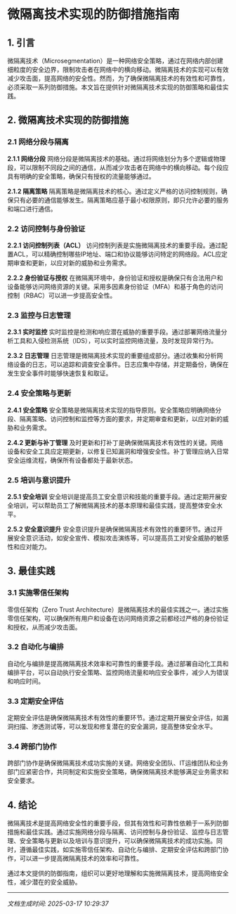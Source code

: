 # 微隔离技术实现的防御措施指南

## 1. 引言

微隔离技术（Microsegmentation）是一种网络安全策略，通过在网络内部创建细粒度的安全边界，限制攻击者在网络中的横向移动。微隔离技术的实现可以有效减少攻击面，提高网络的安全性。然而，为了确保微隔离技术的有效性和可靠性，必须采取一系列防御措施。本文旨在提供针对微隔离技术实现的防御策略和最佳实践。

## 2. 微隔离技术实现的防御措施

### 2.1 网络分段与隔离

**2.1.1 网络分段**
网络分段是微隔离技术的基础。通过将网络划分为多个逻辑或物理段，可以限制不同段之间的通信，从而减少攻击者在网络中的横向移动。每个段应具有明确的安全策略，确保只有授权的流量能够通过。

**2.1.2 隔离策略**
隔离策略是微隔离技术的核心。通过定义严格的访问控制规则，确保只有必要的通信能够发生。隔离策略应基于最小权限原则，即只允许必要的服务和端口进行通信。

### 2.2 访问控制与身份验证

**2.2.1 访问控制列表（ACL）**
访问控制列表是实施微隔离技术的重要手段。通过配置ACL，可以精确控制哪些IP地址、端口和协议能够访问特定的网络段。ACL应定期审查和更新，以应对新的威胁和业务需求。

**2.2.2 身份验证与授权**
在微隔离环境中，身份验证和授权是确保只有合法用户和设备能够访问网络资源的关键。采用多因素身份验证（MFA）和基于角色的访问控制（RBAC）可以进一步提高安全性。

### 2.3 监控与日志管理

**2.3.1 实时监控**
实时监控是检测和响应潜在威胁的重要手段。通过部署网络流量分析工具和入侵检测系统（IDS），可以实时监控网络流量，及时发现异常行为。

**2.3.2 日志管理**
日志管理是微隔离技术实现的重要组成部分。通过收集和分析网络设备的日志，可以追踪和调查安全事件。日志应集中存储，并定期备份，确保在发生安全事件时能够快速恢复和取证。

### 2.4 安全策略与更新

**2.4.1 安全策略**
安全策略是微隔离技术实现的指导原则。安全策略应明确网络分段、隔离策略、访问控制和监控等方面的要求，并定期审查和更新，以应对新的威胁和业务需求。

**2.4.2 更新与补丁管理**
及时更新和打补丁是确保微隔离技术有效性的关键。网络设备和安全工具应定期更新，以修复已知漏洞和增强安全性。补丁管理应纳入日常安全运维流程，确保所有设备都处于最新状态。

### 2.5 培训与意识提升

**2.5.1 安全培训**
安全培训是提高员工安全意识和技能的重要手段。通过定期开展安全培训，可以帮助员工了解微隔离技术的基本原理和最佳实践，提高整体安全水平。

**2.5.2 安全意识提升**
安全意识提升是确保微隔离技术有效性的重要环节。通过开展安全意识活动，如安全宣传、模拟攻击演练等，可以提高员工对安全威胁的敏感性和应对能力。

## 3. 最佳实践

### 3.1 实施零信任架构
零信任架构（Zero Trust Architecture）是微隔离技术的最佳实践之一。通过实施零信任架构，可以确保所有用户和设备在访问网络资源之前都经过严格的身份验证和授权，从而减少攻击面。

### 3.2 自动化与编排
自动化与编排是提高微隔离技术效率和可靠性的重要手段。通过部署自动化工具和编排平台，可以自动执行安全策略、监控网络流量和响应安全事件，减少人为错误和响应时间。

### 3.3 定期安全评估
定期安全评估是确保微隔离技术有效性的重要环节。通过定期开展安全评估，如漏洞扫描、渗透测试等，可以发现和修复潜在的安全漏洞，提高整体安全水平。

### 3.4 跨部门协作
跨部门协作是确保微隔离技术成功实施的关键。网络安全团队、IT运维团队和业务部门应紧密合作，共同制定和实施安全策略，确保微隔离技术能够满足业务需求和安全要求。

## 4. 结论

微隔离技术是提高网络安全性的重要手段，但其有效性和可靠性依赖于一系列防御措施和最佳实践。通过实施网络分段与隔离、访问控制与身份验证、监控与日志管理、安全策略与更新以及培训与意识提升，可以确保微隔离技术的成功实施。同时，遵循最佳实践，如实施零信任架构、自动化与编排、定期安全评估和跨部门协作，可以进一步提高微隔离技术的效率和可靠性。

通过本文提供的防御指南，组织可以更好地理解和实施微隔离技术，提高网络安全性，减少潜在的安全威胁。

---

*文档生成时间: 2025-03-17 10:29:37*
